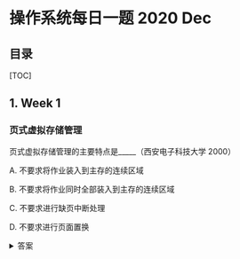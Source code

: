 操作系统每日一题 2020 Dec
===

目录
---

[TOC]

## 1. Week 1

### 页式虚拟存储管理

页式虚拟存储管理的主要特点是_____（西安电子科技大学 2000）

A.  不要求将作业装入到主存的连续区域

B.  不要求将作业同时全部装入到主存的连续区域

C.  不要求进行缺页中断处理

D.  不要求进行页面置换

<details>
<summary>答案</summary>
答案：B<br>
请求分页式存储管理是在页式存储管理的基础上，增加了请求分页功能和页面置换功能实现的虚拟存储系统。主要思想：请求分页式存储管理允许作业只装入部分页面就可以启动运行。在执行过程中，如果所要访问的页已调入内存，则进行地址转换，得到欲访问的内存物理地址，如果不在内存中，则产生一个“缺页中断”；如果此时内存能容纳新页，则启动磁盘I/O将其调入内存，如果内存已满，则通过页面置换功能将当前所需的页面调入。
</details>
